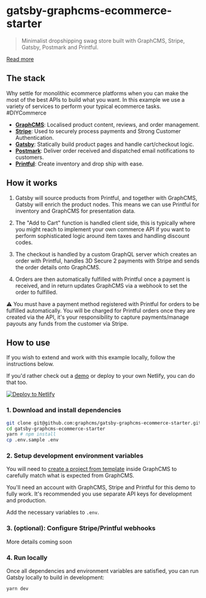 # gatsby-graphcms-ecommerce-starter

> Minimalist dropshipping swag store built with GraphCMS, Stripe, Gatsby, Postmark and Printful.

[Read more](https://graphcms.com/blog/delivering-a-diy-store-powered-by-a-headless-cms-for-ecommerce/)

## The stack

Why settle for monolithic ecommerce platforms when you can make the most of the best APIs to build what you want. In this example we use a variety of services to perform your typical ecommerce tasks. #DIYCommerce

- **[GraphCMS](https://graphcms.com)**: Localised product content, reviews, and order management.
- **[Stripe](https://stripe.com)**: Used to securely process payments and Strong Customer Authentication.
- **[Gatsby](https://gatsbyjs.org)**: Statically build product pages and handle cart/checkout logic.
- **[Postmark](https://postmarkapp.com)**: Deliver order received and dispatched email notifications to customers.
- **[Printful](https://printful.com)**: Create inventory and drop ship with ease.

## How it works

1. Gatsby will source products from Printful, and together with GraphCMS, Gatsby will enrich the product nodes. This means we can use Printful for inventory and GraphCMS for presentation data.

2. The "Add to Cart" function is handled client side, this is typically where you might reach to implement your own commerce API if you want to perform sophisticated logic around item taxes and handling discount codes.

3. The checkout is handled by a custom GraphQL server which creates an order with Printful, handles 3D Secure 2 payments with Stripe and sends the order details onto GraphCMS.

4. Orders are then automatically fulfilled with Printful once a payment is received, and in return updates GraphCMS via a webhook to set the order to fulfilled.

⚠️ You must have a payment method registered with Printful for orders to be fulfilled automatically. You will be charged for Printful orders once they are created via the API, it's your responsibility to capture payments/manage payouts any funds from the customer via Stripe.

## How to use

If you wish to extend and work with this example locally, follow the instructions below.

If you'd rather check out a [demo](https://gatsby-graphcms-ecommerce-starter.netlify.com) or deploy to your own Netlify, you can do that too.

[![Deploy to Netlify](https://www.netlify.com/img/deploy/button.svg)](https://app.netlify.com/start/deploy?repository=https://github.com/graphcms/gatsby-graphcms-ecommerce-starter)

### 1. Download and install dependencies

```bash
git clone git@github.com:graphcms/gatsby-graphcms-ecommerce-starter.git
cd gatsby-graphcms-ecommerce-starter
yarn # npm install
cp .env.sample .env
```

### 2. Setup development environment variables

You will need to [create a project from template](https://graphcms.com/docs/getting-started/start-from-scratch/#start-from-template) inside GraphCMS to carefully match what is expected from GraphCMS.

You'll need an account with GraphCMS, Stripe and Printful for this demo to fully work. It's recommended you use separate API keys for development and production.

Add the necessary variables to `.env`.

### 3. (optional): Configure Stripe/Printful webhooks

More details coming soon

### 4. Run locally

Once all dependencies and environment variables are satisfied, you can run Gatsby locally to build in development:

```bash
yarn dev
```

